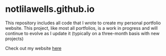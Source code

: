 # notlilawells.github.io

This repository includes all code that I wrote to create my personal portfolio website. This project, like most all portfolios, is a work in progress and will continue to evolve as I update it (typically on a three-month basis with new projects)

Check out my website [here]('https://notlilawells.github.io')
